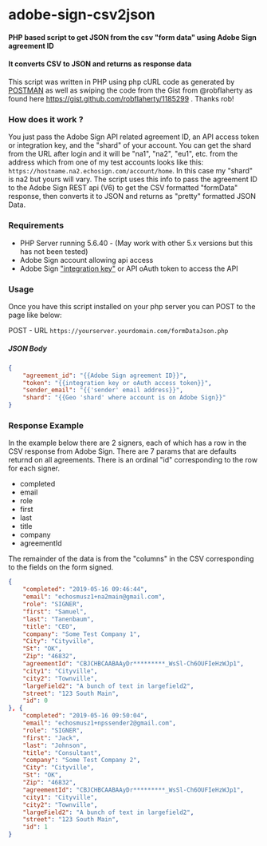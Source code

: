 # adobe-sign-csv2json
#### PHP based script to get JSON from the csv "form data" using Adobe Sign agreement ID
#### It converts CSV to JSON and returns as response data

This script was written in PHP using php cURL code as generated by [POSTMAN](https://www.getpostman.com/downloads/) as well as swiping the code from the Gist from @robflaherty as found here https://gist.github.com/robflaherty/1185299 . Thanks rob!

### How does it work ?

You just pass the Adobe Sign API related agreement ID, an API access token or integration key, and the "shard" of your account. You can get the shard from the URL after login and it will be "na1", "na2", "eu1", etc. from the address which from one of my test accounts looks like this: `https://hostname.na2.echosign.com/account/home`.  In this case my "shard" is na2 but yours will vary.  The script uses this info to pass the agreement ID to the Adobe Sign REST api (V6) to get the CSV formatted "formData" response, then converts it to JSON and returns as "pretty" formatted JSON Data. 

### Requirements
* PHP Server running 5.6.40 - (May work with other 5.x versions but this has not been tested)
* Adobe Sign account allowing api access
* Adobe Sign ["integration key"](https://helpx.adobe.com/sign/kb/how-to-create-an-integration-key.html) or API oAuth token to access the API

### Usage
Once you have this script installed on your php server you can POST to the page like below:

POST - URL `https://yourserver.yourdomain.com/formDataJson.php`

##### JSON Body
```JSON
{
	"agreement_id": "{{Adobe Sign agreement ID}}",
	"token": "{{integration key or oAuth access token}}",
	"sender_email": "{{'sender' email address}}",
	"shard": "{{Geo 'shard' where account is on Adobe Sign}}"
}
```
### Response Example
In the example below there are 2 signers, each of which has a row in the CSV response from Adobe Sign. There are 7 params that are defaults returnd on all agreements. There is an ordinal "id" corresponding to the row for each signer.
*  completed
*  email
*  role
*  first
*  last
*  title
*  company
*  agreementId

The remainder of the data is from the "columns" in the CSV corresponding to the fields on the form signed.
```JSON
{
	"completed": "2019-05-16 09:46:44",
	"email": "echosmusz1+na2main@gmail.com",
	"role": "SIGNER",
	"first": "Samuel",
	"last": "Tanenbaum",
	"title": "CEO",
	"company": "Some Test Company 1",
	"City": "Cityville",
	"St": "OK",
	"Zip": "46832",
	"agreementId": "CBJCHBCAABAAyDr*********_WsSl-Ch6OUFIeHzWJp1",
	"city1": "Cityville",
	"city2": "Townville",
	"largeField2": "A bunch of text in largefield2",
	"street": "123 South Main",
	"id": 0
}, {
	"completed": "2019-05-16 09:50:04",
	"email": "echosmusz1+npssender2@gmail.com",
	"role": "SIGNER",
	"first": "Jack",
	"last": "Johnson",
	"title": "Consultant",
	"company": "Some Test Company 2",
	"City": "Cityville",
	"St": "OK",
	"Zip": "46832",
	"agreementId": "CBJCHBCAABAAyDr*********_WsSl-Ch6OUFIeHzWJp1",
	"city1": "Cityville",
	"city2": "Townville",
	"largeField2": "A bunch of text in largefield2",
	"street": "123 South Main",
	"id": 1
}
```

